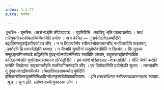 ```yaml
---
index: 4.1.77
sutra: यूनस्तिः

---
```

_यूनस्तिः_ - यूनस्तिः ।ऋन्नेभ्यः॑इति ङीपोऽपवादः । युवतिरिति ।स्वादिषु -॑इति पदत्वान्नलोपः । कथं तर्हियुवतीकरकोमलनिर्मथित॑मिति प्रयोगः । अत्र केचित् — ॒सर्वतोऽक्तिन्नर्था॑दिति बह्वादिगणसूत्राद्वैकल्पिकोऽत्र ङीष् । न च तिप्रत्ययेनैव स्त्रीत्वस्योक्तत्वान्ङीष् नभविष्यतीति शङ्क्यम्, -॒उक्तेऽपि हि भवन्त्येते॑इति भष्यात् । न चैवमपि युवतीनां समूहोयोवत॑मिति न सिध्येत् । किं तुतस्य समूहः॑इत्यणिभस्याढे तद्धिते॑इति पुंवद्भावेनयौवन॑मित्येव स्यादिति वांच्यम्, बाहुलकाद्यौतेरौणादिके कतिप्रत्ययेसति युवतिशब्दस्तमादय तत्सिद्धेरिति । इमं क्लेशं परिहारन्नाह -शत्रन्तादिति । यौति मिश्री करोति पत्येति विग्रहेलटः शतृशानचौ॑इति शतरिउगितश्च॑इति ङीप् । एवं हियौवत॑मिति प्रयोगोऽपि सुलभः । त्यन्तादणि तु पुंवद्भावाद्यौवनमित्येव ।भिक्षादिपाठसामर्थ्यात् पुंव॑दिति वृत्तिकारोक्तिरयुक्तेतिभिक्षादिभ्योऽण्इत्यत्रैवोपपादयिष्यामः । *इति तत्त्वबोधिन्यां स्त्रीप्रत्ययप्रकरणम्*अथ स्वादयः ।षुञ् । सुन्व इति ।लोपश्चास्ये॑त्युकारस्य लोपः ।